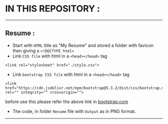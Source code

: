 # IN THIS REPOSITORY :
---

## Resume :
* Start with `HTML` title as "My Resume" and stored a folder with favicon then giving a `<!DOCTYPE html>`
* Link `CSS file` with html in a `<head></head>` tag


``````
<link rel="stylesheet" href="./style.css">
``````
* Link `bootstrap CSS file` with html in a `<head></head>` tag
``````
<link href="https://cdn.jsdelivr.net/npm/bootstrap@5.3.2/dist/css/bootstrap.min.css" rel="" integrity="" crossorigin="">
```````
before use this please refer the above link in [bootstrap.com](https://getbootstrap.com/)
* The code, in folder `Resume` file  with `Output` as in PNG format.
---